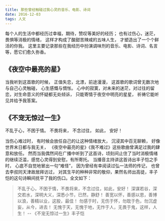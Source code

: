 ```yaml
---
title: 那些曾经触碰过我心灵的音乐、电影、诗词
date: 2016-12-03
tags: 人文
---
```


每个人的生活中都经历过幸福，期待，赞叹等美好的经历； 也有过伤心，迷茫，畏惧等消极的情绪， 这样才构成了酸甜苦辣咸的五味人生， 才塑造出了一个个鲜活的你我。 这里主要记录那些在我经历中扮演调味剂的音乐、电影、诗词、名言等，愿它们愈久弥香。 
<!-- more -->

## 《夜空中最亮的星》
当我听到这首歌的时候， 正值失恋，北漂，前途漫漫， 这首歌的歌词曾无数次地与自己心灵触碰， 心生感慨与惆怅。 
心中的寂寞，对未来的迷茫，对过往的留恋，对生命意义的怀疑都无处倾诉， 只能寄情于夜空中明亮的星星， 祈祷它能听见并给予我答案。

## 《不宠无惊过一生》
不乱于心，不困于情。 不畏将来， 不念过往， 如此， 安好！

当伤心难过时， 有时候会放任自己的让这种情绪放大， 沉浸其中百无聊赖， 好像世界末日都与我无关， 《夜空中最亮的星》《我不难过》这些歌曲曾满足过我的肆意和放任。 然而当我偶然间在广播中听到了这首诗，顷刻间止住了当时消极情绪的继续泛滥，感觉心灵得到安慰，有所寄托。 当播音主持讲这首诗出丰子恺之手时， 心底不自觉地冒出一句“难怪”， 因为曾经有幸阅读过弘一法师的传记， 也曾去李叔同天津故居拜访过， 对其生平的种种非常的敬仰，果然名师出高徒，丰子恺的这句诗瞬间抚平了我的伤口。全文如下：

> 不乱于心，不困于情，不畏将来，不念过往，如此，安好！
深谋若谷，深交若水，深明大义，深悉小节，已然，静舒！
善宽以怀，善感以恩，善博以浪，善精以业，这股，最佳！
勿感于时，无伤于怀，勿耽于色，勿沉虚妄，从今，进去！
无愧于天，无愧于地，无怍于人，无畏于鬼，这样，人生！
-- 《不宠无惊过一生》丰子恺
